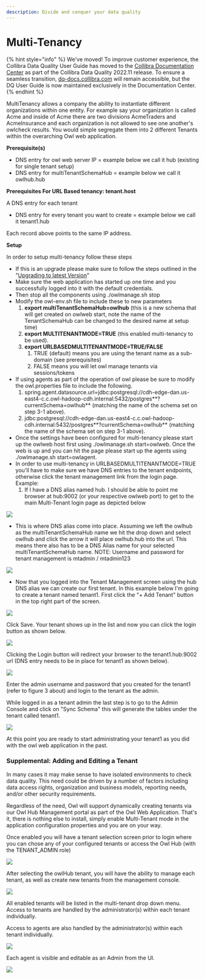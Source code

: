 ```yaml
---
description: Divide and conquer your data quality
---
```


# Multi-Tenancy

{% hint style="info" %}
We've moved! To improve customer experience, the Collibra Data Quality User Guide has moved to the [Collibra Documentation Center](https://productresources.collibra.com/docs/collibra/latest/Content/DataQuality/DQAdmin/Multi-Tenancy\_1.htm) as part of the Collibra Data Quality 2022.11 release. To ensure a seamless transition, [dq-docs.collibra.com](http://dq-docs.collibra.com/) will remain accessible, but the DQ User Guide is now maintained exclusively in the Documentation Center.
{% endhint %}

MultiTenancy allows a company the ability to instantiate different organizations within one entity. For example say your organization is called Acme and inside of Acme there are two divisions AcmeTraders and AcmeInsurance and each organization is not allowed to see one another's owlcheck results. You would simple segregate them into 2 different Tenants within the overarching Owl web application.

**Prerequisite(s)**

* DNS entry for owl web server IP = example below we call it hub (existing for single tenant setup)
* DNS entry for multiTenantSchemaHub = example below we call it owlhub.hub

**Prerequisites For URL Based tenancy: tenant.host**

A DNS entry for each tenant

* DNS entry for every tenant you want to create = example below we call it tenant1.hub

Each record above points to the same IP address.

**Setup**

In order to setup multi-tenancy follow these steps

* If this is an upgrade please make sure to follow the steps outlined in the "[Upgrading to latest Version](https://github.com/ernowlin/owluserdocs/blob/2022.07/admin/configuration/broken-reference/README.md)"
* Make sure the web application has started up one time and you successfully logged into it with the default credentials.
* Then stop all the components using ./owlmanage.sh stop
* Modify the owl-env.sh file to include these to new parameters
  1. **export multiTenantSchemaHub=owlhub** (this is a new schema that will get created on owlweb start, note the name of the TenantSchemaHub can be changed to the desired name at setup time)
  2. **export MULTITENANTMODE=TRUE** (this enabled multi-tenancy to be used).
  3. **export URLBASEDMULTITENANTMODE=TRUE/FALSE**
     1. TRUE (default) means you are using the tenant name as a sub-domain (see prerequisites)
     2. FALSE means you will let owl manage tenants via sessions/tokens
* If using agents as part of the operation of owl please be sure to modify the owl.properties file to include the following.
  1. spring.agent.datasource.url=jdbc:postgresql://cdh-edge-dan.us-east4-c.c.owl-hadoop-cdh.internal:5432/postgres\*\*?currentSchema=owlhub\*\* (matching the name of the schema set on step 3-1 above).
  2. jdbc:postgresql://cdh-edge-dan.us-east4-c.c.owl-hadoop-cdh.internal:5432/postgres\*\*?currentSchema=owlhub\*\* (matching the name of the schema set on step 3-1 above).
* Once the settings have been configured for multi-tenancy please start up the owlweb host first using ./owlmanage.sh start=owlweb. Once the web is up and you can hit the page please start up the agents using ./owlmanage.sh start=owlagent.
* In order to use multi-tenancy in URLBASEDMULTITENANTMODE=TRUE you'll have to make sure we have DNS entries to the tenant endpoints, otherwise click the tenant management link from the login page. Example:
  1. If I have a DNS alias named hub. I should be able to point me browser at hub:9002 (or your respective owlweb port) to get to the main Multi-Tenant login page as depicted below

![](<../../.gitbook/assets/image (82).png>)

* This is where DNS alias come into place. Assuming we left the owlhub as the multiTenantSchemaHub name we hit the drop down and select owlhub and click the arrow it will place owlhub.hub into the url. This means there also has to be a DNS Alias name for your selected multiTenantSchemaHub name. NOTE: Username and password for tenant management is mtadmin / mtadmin123

![](<../../.gitbook/assets/image (37).png>)

* Now that you logged into the Tenant Management screen using the hub DNS alias we can create our first tenant. In this example below I'm going to create a tenant named tenant1. First click the "+ Add Tenant" button in the top right part of the screen.

![](<../../.gitbook/assets/image (115).png>)

Click Save. Your tenant shows up in the list and now you can click the login button as shown below.

![](<../../.gitbook/assets/image (17).png>)

Clicking the Login button will redirect your browser to the tenant1.hub:9002 url (DNS entry needs to be in place for tenant1 as shown below).

![](<../../.gitbook/assets/image (38).png>)

Enter the admin username and password that you created for the tenant1 (refer to figure 3 about) and login to the tenant as the admin.

While logged in as a tenant admin the last step is to go to the Admin Console and click on "Sync Schema" this will generate the tables under the tenant called tenant1.

![](<../../.gitbook/assets/image (108).png>)

At this point you are ready to start administrating your tenant1 as you did with the owl web application in the past.

### Supplemental: Adding and Editing a Tenant

In many cases it may make sense to have isolated environments to check data quality. This need could be driven by a number of factors including data access rights, organization and business models, reporting needs, and/or other security requirements.

Regardless of the need, Owl will support dynamically creating tenants via our Owl Hub Management portal as part of the Owl Web Application. That's it, there is nothing else to install, simply enable Multi-Tenant mode in the application configuration properties and you are on your way.

Once enabled you will have a tenant selection screen prior to login where you can chose any of your configured tenants or access the Owl Hub (with the TENANT\_ADMIN role)

![](<../../.gitbook/assets/Screen Shot 2019-09-03 at 11.34.13 AM.png>)

After selecting the owlHub tenant, you will have the ability to manage each tenant, as well as create new tenants from the management console.

![](<../../.gitbook/assets/Screen Shot 2019-09-03 at 10.51.28 AM.png>)

All enabled tenants will be listed in the multi-tenant drop down menu. Access to tenants are handled by the administrator(s) within each tenant individually.

Access to agents are also handled by the administrator(s) within each tenant individually.

![](<../../.gitbook/assets/Screen Shot 2019-09-04 at 12.35.34 PM.png>)

Each agent is visible and editable as an Admin from the UI.

![](<../../.gitbook/assets/owl-agent (2).png>)
